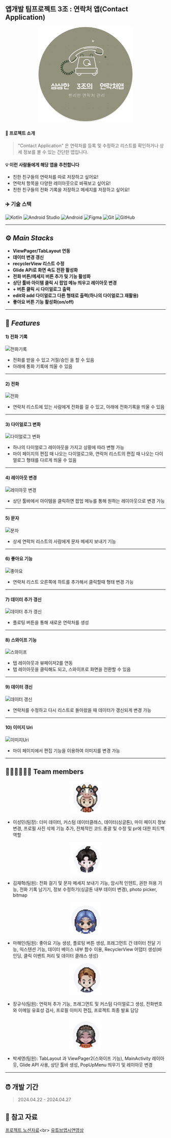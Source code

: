 ## 앱개발 팀프로젝트 3조 : 연락처 앱(Contact Application)
<p align="center">
    <img src="https://github.com/Winterwood0118/ContactApp/blob/dev/project_logo.png" width="300" height="300" alt="프로젝트 로고">
</p>

#### 📄 프로젝트 소개
> "Contact Application" 은 연락처를 등록 및 수정하고 리스트를 확인하거나 상세 정보를 볼 수 있는 간단한 앱입니다.

#### 💡 이런 사람들에게 해당 앱을 추천합니다  
+ 친한 친구들의 연락처를 따로 저장하고 싶어요!
+ 연락처 항목을 다양한 레이아웃으로 바꿔보고 싶어요!
+ 친한 친구들의 전화 기록을 저장하고 메세지를 저장하고 싶어요!

### ✈️ 기술 스택
![Kotlin](https://img.shields.io/badge/kotlin-%237F52FF.svg?style=for-the-badge&logo=kotlin&logoColor=white)
![Android Studio](https://img.shields.io/badge/android%20studio-346ac1?style=for-the-badge&logo=android%20studio&logoColor=white)
![Android](https://img.shields.io/badge/Android-3DDC84?style=for-the-badge&logo=android&logoColor=white)
![Figma](https://img.shields.io/badge/figma-%23F24E1E.svg?style=for-the-badge&logo=figma&logoColor=white)
![Git](https://img.shields.io/badge/git-%23F05033.svg?style=for-the-badge&logo=git&logoColor=white)
![GitHub](https://img.shields.io/badge/github-%23121011.svg?style=for-the-badge&logo=github&logoColor=white)

---
## ⚙️ ***Main Stacks***
+ **ViewPager/TabLayout 연동**
+ **데이터 변경 갱신**
+ **recyclerView 리스트 수정**
+ **Glide APi로 화면 속도 전환 활성화**
+ **전화 버튼/메세지 버튼 추가 및 기능 활성화**
+ **상단 툴바 아이템 클릭 시 팝업 메뉴 띄우고 레이아웃 변경**
+ **+ 버튼 클릭 시 다이얼로그 출력**
+ **edit와 add 다이얼로그 다른 형태로 출력(하나의 다이얼로그 재활용)**
+ **좋아요 버튼 기능 활성화(on/off)**
---
## 🐳 ***Features***
#### 1) 전화 기록
![전화기록](https://github.com/Winterwood0118/ContactApp/assets/115936076/3e222aa3-5db7-4754-a86c-54020d0e72e1)
- 전화를 받을 수 있고 거절/승인 을 할 수 있음
- 아래에 통화 기록에 띄울 수 있음
---
#### 2) 전화
![전화](https://github.com/Winterwood0118/ContactApp/assets/115936076/7cd987a3-bdd5-4668-aa65-0aa83e0820f9)
- 연락처 리스트에 있는 사람에게 전화를 걸 수 있고, 아래에 전화기록을 띄울 수 있음
---
#### 3) 다이얼로그 변화
![다이얼로그 변화](https://github.com/Winterwood0118/ContactApp/assets/115936076/32043126-f1ad-4929-949a-a1b848b777df)
- 하나의 다이얼로그 레이아웃을 가지고 상황에 따라 변형 가능
- 마이 페이지의 편집 때 나오는 다이얼로그와, 연락처 리스트의 편집 때 나오는 다이얼로그 형태를 다르게 띄울 수 있음
---
#### 4) 레이아웃 변경
![레이아웃 변경](https://github.com/Winterwood0118/ContactApp/assets/115936076/ad34790d-f3f6-4b70-9ba4-6c7994a93190)
- 상단 툴바에서 아이템을 클릭하면 팝업 메뉴를 통해 원하는 레이아웃으로 변경 가능
---
#### 5) 문자
![문자](https://github.com/Winterwood0118/ContactApp/assets/115936076/9ee231a6-aa9b-4aa0-8f33-155b926993b0)
- 상세 연락처 리스트의 사람에게 문자 메세지 보내기 기능
---
#### 6) 좋아요 기능
![좋아요](https://github.com/Winterwood0118/ContactApp/assets/115936076/b2dc7b8b-01db-4b61-98a7-a037d2a419e8)
- 연락처 리스트 오른쪽에 하트를 추가해서 클릭할때 형태 변경 가능
---
#### 7) 데이터 추가 갱신
![데이터 추가 갱신](https://github.com/Winterwood0118/ContactApp/assets/115936076/2631e52f-0644-45f5-a1d4-23e9da06806f)
- 플로팅 버튼을 통해 새로운 연락처를 생성
---

#### 8) 스와이프 기능
![스와이프](https://github.com/Winterwood0118/ContactApp/assets/115936076/3bb83b57-89e6-48b0-a508-4832cf6826f5)
- 탭 레이아웃과 뷰페이저2를 연동
- 탭 레이아웃을 클릭해도 되고, 스와이프로 화면을 전환할 수 있음
---
#### 9) 데이터 갱신
![데이터 갱신](https://github.com/Winterwood0118/ContactApp/assets/115936076/790c94ea-3e18-4774-b1ac-6a48fd02814f)
- 연락처를 수정하고 다시 리스트로 돌아왔을 때 데이터가 갱신되게 변경 가능
---
#### 10) 이미지 Uri
![이미지Uri](https://github.com/Winterwood0118/ContactApp/assets/115936076/d1a83c8f-467b-49c2-968a-303617889997)
- 마이 페이지에서 편집 기능을 이용하여 이미지를 변경 가능
---
## 👩🏻‍💻👨🏻‍💻 Team members

<p align="center">
    <img src="https://github.com/Winterwood0118/ContactApp/blob/dev/%ED%8C%80%ED%94%8C_%EC%9D%B4%EC%84%B1%EB%AF%BC.png" width="100" height="100" alt="이성민" >
</p>

- 이성민(팀장): 더미 데이터, 커스텀 데이터클래스, 데이터(싱글톤), 마이 페이지 정보 변경, 프로필 사진 삭제 기능 추가, 전체적인 코드 총괄 및 수정 및 pr에 대한 피드백 역할

<p align="center">
    <img src="https://github.com/Winterwood0118/ContactApp/blob/dev/%ED%8C%80%ED%94%8C_%EA%B9%80%EC%9E%AC%ED%98%81.png" width="100" height="100" alt="김재혁" >
</p>

- 김재혁(팀원): 전화 걸기 및 문자 메세지 보내기 기능, 암시적 인텐트, 권한 허용 기능, 전화 기록 남기기, 정보 수정하기(싱글톤 내부 데이터 변경), photo picker, bitmap<br>

<p align="center">
    <img src="https://github.com/Winterwood0118/ContactApp/blob/dev/%ED%8C%80%ED%94%8C_%EB%A7%88%ED%95%B4%EC%9D%B8.png" width="100" height="100" alt="마해인" >
</p>

- 마해인(팀원): 좋아요 기능 생성, 플로팅 버튼 생성, 프래그먼트 간 데이터 전달 기능, 익스텐션 기능, 데이터 베이스 내부 함수 이용, RecyclerView 어댑터 생성(바인딩, 클릭 이벤트 처리 및 데이터 클래스 생성)<br>

<p align="center">
    <img src="https://github.com/Winterwood0118/ContactApp/blob/dev/%ED%8C%80%ED%94%8C_%EC%9E%A5%EA%B7%9C%EC%8B%9D.png" width="100" height="100" alt="마해인" >
</p>

- 장규식(팀원): 연락처 추가 기능, 프래그먼트 및 커스텀 다이얼로그 생성, 전화번호와 이메일 유효성 검사, 프로필 이미지 편집, 프로젝트 최종 발표 담당<br>

<p align="center">
    <img src="https://github.com/Winterwood0118/ContactApp/blob/dev/%ED%8C%80%ED%94%8C_%EB%B0%95%EC%84%B8%EC%98%81.png" width="100" height="100" alt="마해인" >
</p>

- 박세영(팀원): TabLayout 과 ViewPager2(스와이프 기능), MainActivity 레이아웃, Glide API 사용, 상단 툴바 생성, PopUpMenu 띄우기 및 레이아웃 변경<br>
---
## ⏰ 개발 기간
> 2024.04.22 - 2024.04.27

## 🔗 참고 자료
[프로젝트 노션자료](https://careful-profit-519.notion.site/3-c772fa70a76446558d9e151c44d76fc4,"클릭해보세요!")<br>
[유튜브앱시연영상](https://www.youtube.com/watch?v=EsB6NObrJRI,"얼른들어가세요!")



